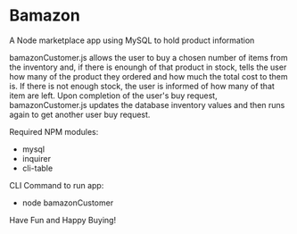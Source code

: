 # Bamazon
A Node marketplace app using MySQL to hold product information

bamazonCustomer.js allows the user to buy a chosen number of items from the inventory and, if there is enoungh of that product in stock, tells the user how many of the product they ordered and how much the total cost to them is. If there is not enough stock, the user is informed of how many of that item are left. Upon completion of the user's buy request, bamazonCustomer.js updates the database inventory values and then runs again to get another user buy request.

Required NPM modules:
- mysql
- inquirer
- cli-table

CLI Command to run app:
- node bamazonCustomer

Have Fun and Happy Buying!
